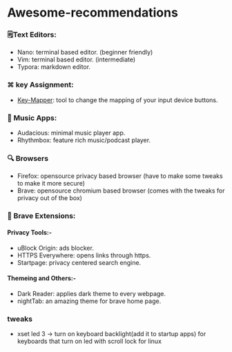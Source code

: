 # Awesome-recommendations



### 🗒️Text Editors:

- Nano: terminal based editor. (beginner friendly)
- Vim: terminal based editor. (intermediate)
- Typora: markdown editor.

### ⌘ key Assignment:

- [Key-Mapper](https://github.com/sezanzeb/key-mapper/): tool to change the mapping of your input device buttons.

  

### 🎼 Music Apps:

- Audacious: minimal music player app.
- Rhythmbox: feature rich music/podcast player.

### 🔍 Browsers

- Firefox: opensource privacy based browser (have to make some tweaks to make it more secure)
- Brave: opensource chromium based browser (comes with the tweaks for privacy out of the box)

### 🦁 Brave Extensions:

####      Privacy Tools:-

- uBlock Origin: ads blocker.
- HTTPS Everywhere: opens links through https. 
- Startpage: privacy centered search engine.

####      Themeing and Others:-

- Dark Reader: applies dark theme to every webpage.
- nightTab: an amazing theme for brave home page.

### tweaks

- xset led 3 -> turn on keyboard backlight(add it to startup apps) for keyboards that turn on led with scroll lock for linux

